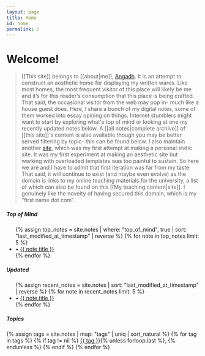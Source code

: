 ```yaml
---
layout: page
title: Home
id: home
permalink: /
---
```


# Welcome!

> [[This site]] belongs to  [[about|me]], [Angadh](https://www.sems.qmul.ac.uk/staff/a.nanjangud). It is an attempt to construct an aesthetic home for displaying my written wares. Like most homes, the most frequent visitor of this place will likely be me and it’s for this reader’s consumption that this place is being crafted. That said, the occasional visitor from the web may pop in- much like a house guest does. Here, I share a bunch of my digital notes, some of them worked into essay opining on things. Internet stumblers might want to start by exploring what's top of mind or looking at one my recently updated notes below. A [[all notes|complete archive]] of [[this site]]'s content is also available though you may be better served filtering by topic- this can be found below. I also maintain another [site](angadhn.com), which was my first attempt at making a personal static site. It was my first experiment at making an aesthetic site but working with overloaded templates was too painful to sustain. So here we are and I have to admit that first iteration was far from my taste. That said, it will continue to exist (and maybe even evolve) as the domain is links to my online teaching materials for the university, a list of which can also be found on this [[My teaching content|site]]. I genuinely like the novelty of having secured this domain, which is my “first name dot com”.
<div class="notes-grid">
  <div class="notes-column">
    <h5>Top of Mind</h5>
    <ul>
      {% assign top_notes = site.notes | where: "top_of_mind", true | sort: "last_modified_at_timestamp" | reverse %}
      {% for note in top_notes limit: 5 %}
        <li>
          • <a class="internal-link" href="{{ site.baseurl }}{{ note.url }}">{{ note.title }}</a>
        </li>
      {% endfor %}
    </ul>
  </div>

  <div class="notes-column">
    <h5>Updated</h5>
    <ul>
      {% assign recent_notes = site.notes | sort: "last_modified_at_timestamp" | reverse %}
      {% for note in recent_notes limit: 5 %}
        <li>
          • <a class="internal-link" href="{{ site.baseurl }}{{ note.url }}">{{ note.title }}</a>
        </li>
      {% endfor %}
    </ul>
  </div>
</div>

<h5>Topics</h5>

<div class="category-list">
{% assign tags = site.notes | map: "tags" | uniq | sort_natural %}
{% for tag in tags %}
  {% if tag != nil %}
    <a class="category-link" href="{{ site.baseurl }}/tags/{{ tag | slugify }}" rel="noopener">{{ tag }}</a>{% unless forloop.last %}, {% endunless %}
  {% endif %}
{% endfor %}
</div>
